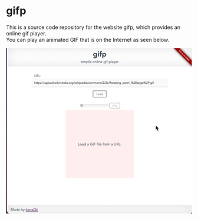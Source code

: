 # gifp

This is a source code repository for the website gifp, which provides an online gif player.  
You can play an animated GIF that is on the Internet as seen below.  

[![demo](demo.gif)](https://gifp.netlify.app)

